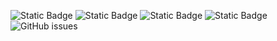 ![Static Badge](https://img.shields.io/badge/blacklists-60-000000) ![Static Badge](https://img.shields.io/badge/blacklisted-2787853-cc0000) ![Static Badge](https://img.shields.io/badge/whitelisted-2244-00CC00) ![Static Badge](https://img.shields.io/badge/streaming_blacklist-28107-000000) ![GitHub issues](https://img.shields.io/github/issues/fabriziosalmi/blacklists)
